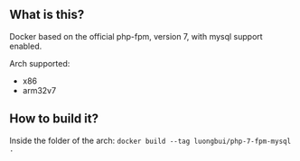 ## What is this?

Docker based on the official php-fpm, version 7, with mysql support enabled.

Arch supported:
- x86
- arm32v7

## How to build it?

Inside the folder of the arch:
`docker build --tag luongbui/php-7-fpm-mysql .`

